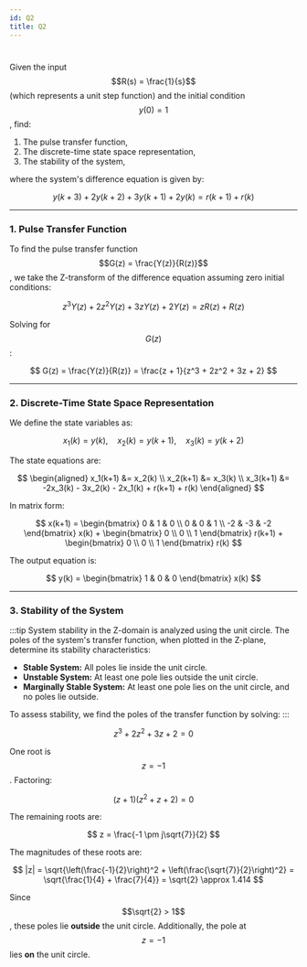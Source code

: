 ```yaml
---
id: Q2
title: Q2
---
```

#

Given the input $$R(s) = \frac{1}{s}$$ (which represents a unit step function) and the initial condition $$y(0) = 1$$, find:

1. The pulse transfer function,
2. The discrete-time state space representation,
3. The stability of the system,

where the system's difference equation is given by:

$$
y(k+3) + 2y(k+2) + 3y(k+1) + 2y(k) = r(k+1) + r(k)
$$

---

### 1. Pulse Transfer Function

To find the pulse transfer function $$G(z) = \frac{Y(z)}{R(z)}$$, we take the Z-transform of the difference equation assuming zero initial conditions:

$$
z^3 Y(z) + 2z^2 Y(z) + 3z Y(z) + 2Y(z) = z R(z) + R(z)
$$

Solving for $$G(z)$$:

$$
G(z) = \frac{Y(z)}{R(z)} = \frac{z + 1}{z^3 + 2z^2 + 3z + 2}
$$

---

### 2. Discrete-Time State Space Representation

We define the state variables as:

$$
x_1(k) = y(k), \quad x_2(k) = y(k+1), \quad x_3(k) = y(k+2)
$$

The state equations are:

$$
\begin{aligned}
x_1(k+1) &= x_2(k) \\
x_2(k+1) &= x_3(k) \\
x_3(k+1) &= -2x_3(k) - 3x_2(k) - 2x_1(k) + r(k+1) + r(k)
\end{aligned}
$$

In matrix form:

$$
x(k+1) = \begin{bmatrix}
0 & 1 & 0 \\
0 & 0 & 1 \\
-2 & -3 & -2
\end{bmatrix} x(k) + \begin{bmatrix}
0 \\
0 \\
1
\end{bmatrix} r(k+1) + \begin{bmatrix}
0 \\
0 \\
1
\end{bmatrix} r(k)
$$

The output equation is:

$$
y(k) = \begin{bmatrix} 1 & 0 & 0 \end{bmatrix} x(k)
$$

---

### 3. Stability of the System

:::tip
System stability in the Z-domain is analyzed using the unit circle. The poles of the system's transfer function, when plotted in the Z-plane, determine its stability characteristics:

- **Stable System:** All poles lie inside the unit circle.
- **Unstable System:** At least one pole lies outside the unit circle.
- **Marginally Stable System:** At least one pole lies on the unit circle, and no poles lie outside.

To assess stability, we find the poles of the transfer function by solving:
:::

$$
z^3 + 2z^2 + 3z + 2 = 0
$$

One root is $$z = -1$$. Factoring:

$$
(z + 1)(z^2 + z + 2) = 0
$$

The remaining roots are:

$$
z = \frac{-1 \pm j\sqrt{7}}{2}
$$

The magnitudes of these roots are:

$$
|z| = \sqrt{\left(\frac{-1}{2}\right)^2 + \left(\frac{\sqrt{7}}{2}\right)^2} = \sqrt{\frac{1}{4} + \frac{7}{4}} = \sqrt{2} \approx 1.414
$$

Since $$\sqrt{2} > 1$$, these poles lie **outside** the unit circle. Additionally, the pole at $$z = -1$$ lies **on** the unit circle.